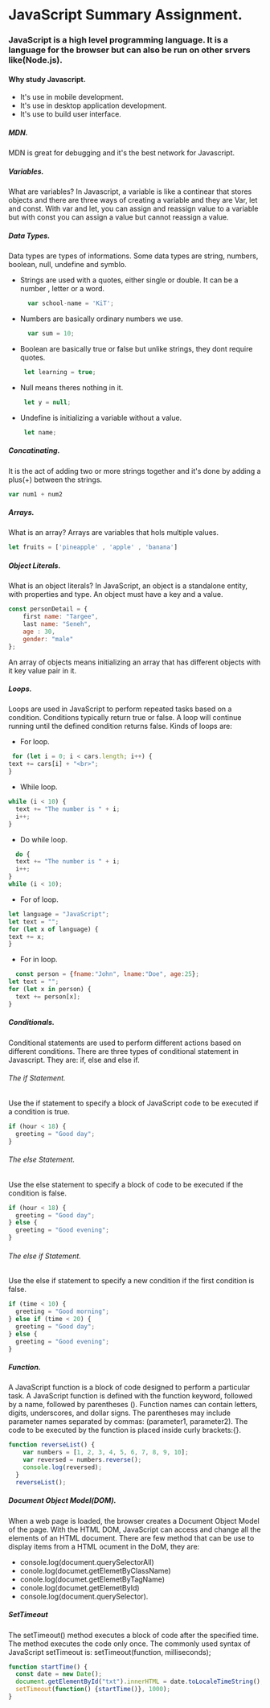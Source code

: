 # JavaScript Summary Assignment. 
### JavaScript is a high level programming language. It is a language for the browser but can also be run on other srvers like(Node.js). 
#### Why study Javascript.
- It's use in mobile development.
- It's use in desktop application development.
- It's use to build user interface.
  
##### MDN.
MDN is great for debugging and it's the best network for Javascript. 

##### Variables.
What are variables? In Javascript, a variable is like a continear that stores objects and there are three ways of creating a variable and they are Var, let and const. 
With var and let, you can assign and reassign value to a variable but with const you can assign a value but cannot reassign a value. 

##### Data Types.
Data types are types of informations. Some data types are string, numbers, boolean, null, undefine and symblo. 
+ Strings are used with a quotes, either single or double. It can be a number , letter or a word.
  ```javascript
    var school-name = 'KiT';
  ```
+ Numbers are basically ordinary numbers we use.
  ```javascript
    var sum = 10;
  ```
+ Boolean are basically true or false but unlike strings, they dont require quotes.
  ```javascript
   let learning = true;
  ```
+ Null means theres nothing in it.
  ```javascript
   let y = null;
  ```
+ Undefine is initializing a variable without a value.
  ```javascript
   let name;
  ```
##### Concatinating.
It is the act of adding two or more strings together and it's done by adding a plus(+) between the strings.
```javascript
var num1 + num2 
```
##### Arrays. 
What is an array? Arrays are variables that hols multiple values.
```javascript
let fruits = ['pineapple' , 'apple' , 'banana'] 
```
##### Object Literals.
What is an object literals? In JavaScript, an object is a standalone entity, with properties and type. An object must have a key and a value.
```javascript
const personDetail = {
    first name: "Targee",
    last name: "Seneh",
    age : 30,
    gender: "male"
};
``` 
An array of objects means initializing an array that has different objects with it key value pair in it. 

##### Loops.
Loops are used in JavaScript to perform repeated tasks based on a condition. Conditions typically return true or false. A loop will continue running until the defined condition returns false. 
Kinds of loops are:
 + For loop.
  ```javascript
   for (let i = 0; i < cars.length; i++) {
  text += cars[i] + "<br>";
 }
 ```
+ While loop.
```javascript
while (i < 10) {
  text += "The number is " + i;
  i++;
}
```
+ Do while loop.
```javascript
  do {
  text += "The number is " + i;
  i++;
}
while (i < 10);
```
+ For of loop.
```javascript
let language = "JavaScript";
let text = "";
for (let x of language) {
text += x;
}
```
+ For in loop.
```javascript
  const person = {fname:"John", lname:"Doe", age:25};
let text = "";
for (let x in person) {
  text += person[x];
}
```
##### Conditionals.
Conditional statements are used to perform different actions based on different conditions. There are three types of conditional statement in Javascript. They are: if, else and else if. 
###### The if Statement. 
Use the if statement to specify a block of JavaScript code to be executed if a condition is true.
```js
if (hour < 18) {
  greeting = "Good day";
}
```
###### The else Statement.
Use the else statement to specify a block of code to be executed if the condition is false.
```javascript
if (hour < 18) {
  greeting = "Good day";
} else {
  greeting = "Good evening";
}
```

###### The else if Statement.
Use the else if statement to specify a new condition if the first condition is false.
```javascript
if (time < 10) {
  greeting = "Good morning";
} else if (time < 20) {
  greeting = "Good day";
} else {
  greeting = "Good evening";
}
``` 

##### Function.
A JavaScript function is a block of code designed to perform a particular task.
A JavaScript function is defined with the function keyword, followed by a name, followed by parentheses ().
Function names can contain letters, digits, underscores, and dollar signs.
The parentheses may include parameter names separated by commas:
(parameter1, parameter2).
The code to be executed by the function is placed inside curly brackets:{}.
```javascript
function reverseList() {
    var numbers = [1, 2, 3, 4, 5, 6, 7, 8, 9, 10];
    var reversed = numbers.reverse();
    console.log(reversed);
  }
  reverseList();
``` 
  
  ##### Document Object Model(DOM).
  When a web page is loaded, the browser creates a Document Object Model of the page. With the HTML DOM, JavaScript can access and change all the elements of an HTML document.
  There are few method that can be use to display items from a HTML ocument in the DoM, they are:
  + console.log(document.querySelectorAll)
  + conole.log(documet.getElemetByClassName)
  + conole.log(documet.getElemetByTagName)
  + conole.log(documet.getElemetById)
  + console.log(document.querySelector).
    
##### SetTimeout
The setTimeout() method executes a block of code after the specified time. The method executes the code only once. The commonly used syntax of JavaScript setTimeout is: setTimeout(function, milliseconds); 
```javascript
function startTime() {
  const date = new Date();
  document.getElementById("txt").innerHTML = date.toLocaleTimeString();
  setTimeout(function() {startTime()}, 1000);
}
```
